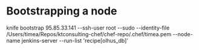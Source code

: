 # Bootstrapping a node

 knife bootstrap 95.85.33.141 --ssh-user root --sudo --identity-file /Users/timea/Repos/ktconsulting-chef/chef-repo/.chef/timea.pem  --node-name jenkins-server --run-list 'recipe[olhus_db]'
